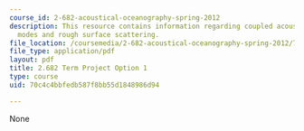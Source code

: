 ```yaml
---
course_id: 2-682-acoustical-oceanography-spring-2012
description: This resource contains information regarding coupled acoustic normal
  modes and rough surface scattering.
file_location: /coursemedia/2-682-acoustical-oceanography-spring-2012/70c4c4bbfedb587f8bb55d1848986d94_MIT2_682S12_termproject_01.pdf
file_type: application/pdf
layout: pdf
title: 2.682 Term Project Option 1
type: course
uid: 70c4c4bbfedb587f8bb55d1848986d94

---
```

None